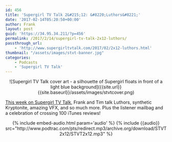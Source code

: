 ```yaml
---
id: 456
title: 'Supergirl TV Talk 2&#215;12: &#8220;Luthors&#8221;'
date: '2017-02-14T05:20:50+00:00'
author: Frank
layout: post
guid: 'https://34.95.34.211/?p=456'
permalink: /2017/2/14/supergirl-tv-talk-2x12-luthors/
passthrough_url:
    - 'http://www.supergirltvtalk.com/2017/02/2x12-luthors.html'
thumbnail: "/assets/images/stvt-banner.jpg"
categories:
    - Podcasts
    - 'Supergirl TV Talk'
---
```


<div markdown="1" style="text-align: center;">
![Supergirl TV Talk cover art - a silhouette of Supergirl floats in front of a light blue background]({{site.url}}{{site.baseurl}}/assets/images/stvtcover.png)
</div>

[This week on Supergirl TV Talk](http://www.supergirltvtalk.com/2017/02/2x12-luthors.html), Frank and Tim talk Luthors, synthetic Kryptonite, amazing VFX, and so much more. Plus the listener mailbag and a celebration of crossing 100 iTunes reviews!


<div markdown="1" style="text-align: center;">
{% include embed-audio.html param='audio' %}
{% include {{audio}} src="http://www.podtrac.com/pts/redirect.mp3/archive.org/download/STVT2x12/STVT2x12.mp3" %}
</div>